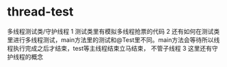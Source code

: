 # thread-test
多线程测试类/守护线程
1 测试类里有模拟多线程抢票的代码
2 还有如何在测试类里进行多线程测试，main方法里的测试和@Test里不同。main方法会等待所以线程执行完成之后才结束，test等主线程结束立马结束，
不管子线程
3 这里还有守护线程的概念